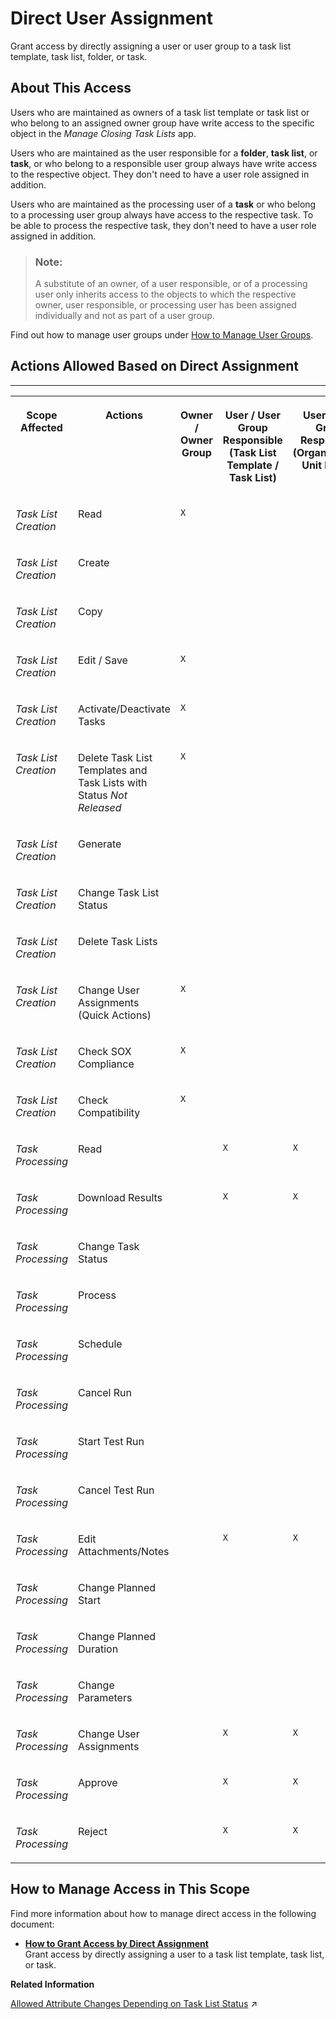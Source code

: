 <!-- loiof96b217748304780966e86b8063dc41d -->

# Direct User Assignment

Grant access by directly assigning a user or user group to a task list template, task list, folder, or task.



<a name="loiof96b217748304780966e86b8063dc41d__section_c1c_t5v_rrb"/>

## About This Access

Users who are maintained as owners of a task list template or task list or who belong to an assigned owner group have write access to the specific object in the *Manage Closing Task Lists* app.

Users who are maintained as the user responsible for a **folder**, **task list**, or **task**, or who belong to a responsible user group always have write access to the respective object. They don't need to have a user role assigned in addition.

Users who are maintained as the processing user of a **task** or who belong to a processing user group always have access to the respective task. To be able to process the respective task, they don't need to have a user role assigned in addition.

> ### Note:  
> A substitute of an owner, of a user responsible, or of a processing user only inherits access to the objects to which the respective owner, user responsible, or processing user has been assigned individually and not as part of a user group.

Find out how to manage user groups under [How to Manage User Groups](how-to-manage-user-groups-45bb6c9.md).



<a name="loiof96b217748304780966e86b8063dc41d__section_kjv_v5v_rrb"/>

## Actions Allowed Based on Direct Assignment

****


<table>
<tr>
<th valign="top">

Scope Affected

</th>
<th valign="top">

Actions

</th>
<th valign="top">

Owner / Owner Group

</th>
<th valign="top">

User / User Group Responsible \(Task List Template / Task List\)

</th>
<th valign="top">

User / User Group Responsible \(Organizational Unit Folder\)

</th>
<th valign="top">

User / User Group Responsible \(Task\)

</th>
<th valign="top">

Processing User / User Group

</th>
<th valign="top">

Interested User / User Group \(Folder\)

</th>
<th valign="top">

Interested User / User Group \(Task\)

</th>
</tr>
<tr>
<td valign="top">

*Task List Creation*

</td>
<td valign="top">

Read

</td>
<td valign="top">

`X`

</td>
<td valign="top">

 

</td>
<td valign="top">

 

</td>
<td valign="top">

 

</td>
<td valign="top">

 

</td>
<td valign="top">

 

</td>
<td valign="top">

 

</td>
</tr>
<tr>
<td valign="top">

*Task List Creation*

</td>
<td valign="top">

Create

</td>
<td valign="top">

 

</td>
<td valign="top">

 

</td>
<td valign="top">

 

</td>
<td valign="top">

 

</td>
<td valign="top">

 

</td>
<td valign="top">

 

</td>
<td valign="top">

 

</td>
</tr>
<tr>
<td valign="top">

*Task List Creation*

</td>
<td valign="top">

Copy

</td>
<td valign="top">

 

</td>
<td valign="top">

 

</td>
<td valign="top">

 

</td>
<td valign="top">

 

</td>
<td valign="top">

 

</td>
<td valign="top">

 

</td>
<td valign="top">

 

</td>
</tr>
<tr>
<td valign="top">

*Task List Creation*

</td>
<td valign="top">

Edit / Save

</td>
<td valign="top">

`X`

</td>
<td valign="top">

 

</td>
<td valign="top">

 

</td>
<td valign="top">

 

</td>
<td valign="top">

 

</td>
<td valign="top">

 

</td>
<td valign="top">

 

</td>
</tr>
<tr>
<td valign="top">

*Task List Creation*

</td>
<td valign="top">

Activate/Deactivate Tasks

</td>
<td valign="top">

`X`

</td>
<td valign="top">

 

</td>
<td valign="top">

 

</td>
<td valign="top">

 

</td>
<td valign="top">

 

</td>
<td valign="top">

 

</td>
<td valign="top">

 

</td>
</tr>
<tr>
<td valign="top">

*Task List Creation*

</td>
<td valign="top">

Delete Task List Templates and Task Lists with Status *Not Released* 

</td>
<td valign="top">

`X`

</td>
<td valign="top">

 

</td>
<td valign="top">

 

</td>
<td valign="top">

 

</td>
<td valign="top">

 

</td>
<td valign="top">

 

</td>
<td valign="top">

 

</td>
</tr>
<tr>
<td valign="top">

*Task List Creation*

</td>
<td valign="top">

Generate

</td>
<td valign="top">

 

</td>
<td valign="top">

 

</td>
<td valign="top">

 

</td>
<td valign="top">

 

</td>
<td valign="top">

 

</td>
<td valign="top">

 

</td>
<td valign="top">

 

</td>
</tr>
<tr>
<td valign="top">

*Task List Creation*

</td>
<td valign="top">

Change Task List Status

</td>
<td valign="top">

 

</td>
<td valign="top">

 

</td>
<td valign="top">

 

</td>
<td valign="top">

 

</td>
<td valign="top">

 

</td>
<td valign="top">

 

</td>
<td valign="top">

 

</td>
</tr>
<tr>
<td valign="top">

*Task List Creation*

</td>
<td valign="top">

Delete Task Lists

</td>
<td valign="top">

 

</td>
<td valign="top">

 

</td>
<td valign="top">

 

</td>
<td valign="top">

 

</td>
<td valign="top">

 

</td>
<td valign="top">

 

</td>
<td valign="top">

 

</td>
</tr>
<tr>
<td valign="top">

*Task List Creation*

</td>
<td valign="top">

Change User Assignments \(Quick Actions\)

</td>
<td valign="top">

`X`

</td>
<td valign="top">

 

</td>
<td valign="top">

 

</td>
<td valign="top">

 

</td>
<td valign="top">

 

</td>
<td valign="top">

 

</td>
<td valign="top">

 

</td>
</tr>
<tr>
<td valign="top">

*Task List Creation*

</td>
<td valign="top">

Check SOX Compliance

</td>
<td valign="top">

`X`

</td>
<td valign="top">

 

</td>
<td valign="top">

 

</td>
<td valign="top">

 

</td>
<td valign="top">

 

</td>
<td valign="top">

 

</td>
<td valign="top">

 

</td>
</tr>
<tr>
<td valign="top">

*Task List Creation*

</td>
<td valign="top">

Check Compatibility

</td>
<td valign="top">

`X`

</td>
<td valign="top">

 

</td>
<td valign="top">

 

</td>
<td valign="top">

 

</td>
<td valign="top">

 

</td>
<td valign="top">

 

</td>
<td valign="top">

 

</td>
</tr>
<tr>
<td valign="top">

*Task Processing*

</td>
<td valign="top">

Read

</td>
<td valign="top">

 

</td>
<td valign="top">

`X`

</td>
<td valign="top">

`X`

</td>
<td valign="top">

`X`

</td>
<td valign="top">

`X`

</td>
<td valign="top">

`X`

</td>
<td valign="top">

`X`

</td>
</tr>
<tr>
<td valign="top">

*Task Processing*

</td>
<td valign="top">

Download Results

</td>
<td valign="top">

 

</td>
<td valign="top">

`X`

</td>
<td valign="top">

`X`

</td>
<td valign="top">

`X`

</td>
<td valign="top">

`X`

</td>
<td valign="top">

`X`

</td>
<td valign="top">

`X`

</td>
</tr>
<tr>
<td valign="top">

*Task Processing*

</td>
<td valign="top">

Change Task Status

</td>
<td valign="top">

 

</td>
<td valign="top">

 

</td>
<td valign="top">

 

</td>
<td valign="top">

 

</td>
<td valign="top">

`X`

</td>
<td valign="top">

 

</td>
<td valign="top">

 

</td>
</tr>
<tr>
<td valign="top">

*Task Processing*

</td>
<td valign="top">

Process

</td>
<td valign="top">

 

</td>
<td valign="top">

 

</td>
<td valign="top">

 

</td>
<td valign="top">

 

</td>
<td valign="top">

`X`

</td>
<td valign="top">

 

</td>
<td valign="top">

 

</td>
</tr>
<tr>
<td valign="top">

*Task Processing*

</td>
<td valign="top">

Schedule

</td>
<td valign="top">

 

</td>
<td valign="top">

 

</td>
<td valign="top">

 

</td>
<td valign="top">

 

</td>
<td valign="top">

`X`

</td>
<td valign="top">

 

</td>
<td valign="top">

 

</td>
</tr>
<tr>
<td valign="top">

*Task Processing*

</td>
<td valign="top">

Cancel Run

</td>
<td valign="top">

 

</td>
<td valign="top">

 

</td>
<td valign="top">

 

</td>
<td valign="top">

 

</td>
<td valign="top">

`X`

</td>
<td valign="top">

 

</td>
<td valign="top">

 

</td>
</tr>
<tr>
<td valign="top">

*Task Processing*

</td>
<td valign="top">

Start Test Run

</td>
<td valign="top">

 

</td>
<td valign="top">

 

</td>
<td valign="top">

 

</td>
<td valign="top">

 

</td>
<td valign="top">

`X`

</td>
<td valign="top">

 

</td>
<td valign="top">

 

</td>
</tr>
<tr>
<td valign="top">

*Task Processing*

</td>
<td valign="top">

Cancel Test Run

</td>
<td valign="top">

 

</td>
<td valign="top">

 

</td>
<td valign="top">

 

</td>
<td valign="top">

 

</td>
<td valign="top">

`X`

</td>
<td valign="top">

 

</td>
<td valign="top">

 

</td>
</tr>
<tr>
<td valign="top">

*Task Processing*

</td>
<td valign="top">

Edit Attachments/Notes

</td>
<td valign="top">

 

</td>
<td valign="top">

`X`

</td>
<td valign="top">

`X`

</td>
<td valign="top">

`X`

</td>
<td valign="top">

`X`

</td>
<td valign="top">

 

</td>
<td valign="top">

 

</td>
</tr>
<tr>
<td valign="top">

*Task Processing*

</td>
<td valign="top">

Change Planned Start

</td>
<td valign="top">

 

</td>
<td valign="top">

 

</td>
<td valign="top">

 

</td>
<td valign="top">

 

</td>
<td valign="top">

 

</td>
<td valign="top">

 

</td>
<td valign="top">

 

</td>
</tr>
<tr>
<td valign="top">

*Task Processing*

</td>
<td valign="top">

Change Planned Duration

</td>
<td valign="top">

 

</td>
<td valign="top">

 

</td>
<td valign="top">

 

</td>
<td valign="top">

 

</td>
<td valign="top">

 

</td>
<td valign="top">

 

</td>
<td valign="top">

 

</td>
</tr>
<tr>
<td valign="top">

*Task Processing*

</td>
<td valign="top">

Change Parameters

</td>
<td valign="top">

 

</td>
<td valign="top">

 

</td>
<td valign="top">

 

</td>
<td valign="top">

 

</td>
<td valign="top">

 

</td>
<td valign="top">

 

</td>
<td valign="top">

 

</td>
</tr>
<tr>
<td valign="top">

*Task Processing*

</td>
<td valign="top">

Change User Assignments

</td>
<td valign="top">

 

</td>
<td valign="top">

`X`

</td>
<td valign="top">

`X`

</td>
<td valign="top">

`X`

</td>
<td valign="top">

 

</td>
<td valign="top">

 

</td>
<td valign="top">

 

</td>
</tr>
<tr>
<td valign="top">

*Task Processing*

</td>
<td valign="top">

Approve

</td>
<td valign="top">

 

</td>
<td valign="top">

`X`

</td>
<td valign="top">

`X`

</td>
<td valign="top">

`X`

</td>
<td valign="top">

 

</td>
<td valign="top">

 

</td>
<td valign="top">

 

</td>
</tr>
<tr>
<td valign="top">

*Task Processing*

</td>
<td valign="top">

Reject

</td>
<td valign="top">

 

</td>
<td valign="top">

`X`

</td>
<td valign="top">

`X`

</td>
<td valign="top">

`X`

</td>
<td valign="top">

 

</td>
<td valign="top">

 

</td>
<td valign="top">

 

</td>
</tr>
</table>



<a name="loiof96b217748304780966e86b8063dc41d__section_ljb_rmc_qrb"/>

## How to Manage Access in This Scope

Find more information about how to manage direct access in the following document:

-   **[How to Grant Access by Direct Assignment](how-to-grant-access-by-direct-assignment-7ac9d63.md "Grant access by directly assigning a user to a task list template, task list, or
		task.")**  
Grant access by directly assigning a user to a task list template, task list, or task.

**Related Information**  


[Allowed Attribute Changes Depending on Task List Status](https://help.sap.com/viewer/b3f5b9cf1ab7498fad5b6f297013d65a/SHIP/en-US/21e491bf621d499fbeef037c2ee55742.html "See which attributes you can change in which app depending on the task list status.") :arrow_upper_right:

